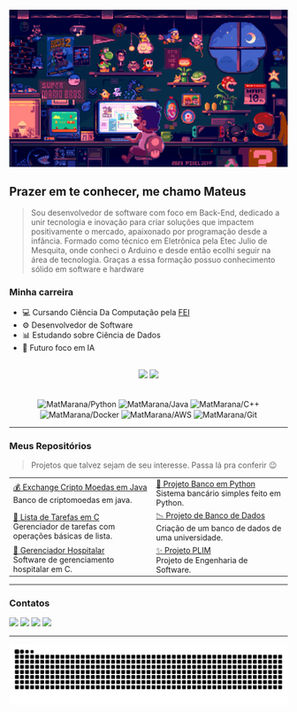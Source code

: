 ![GIF_Mario_2](https://github.com/MatMarana/MatMarana/blob/main/assets/GIFMario2.gif)

## Prazer em te conhecer, me chamo Mateus
> Sou desenvolvedor de software com foco em Back-End, dedicado a unir tecnologia e inovação para criar soluções que impactem positivamente o mercado, apaixonado por programação desde a infância. Formado como técnico em Eletrônica pela Etec Julio de Mesquita, onde conheci o Arduino e desde então ecolhi seguir na área de tecnologia. Graças a essa formação possuo conhecimento sólido em software e hardware
### Minha carreira
- 💻 Cursando Ciência Da Computação pela [FEI](https://portal.fei.edu.br)
- ⚙️ Desenvolvedor de Software
- 📊 Estudando sobre Ciência de Dados
- 📘 Futuro foco em IA

<br>

<div align="center" display: flex>
    <img height="185em" src="https://github-readme-stats.vercel.app/api?username=MatMarana&show_icons=true&title_color=eee3ee&text_color=eee3ee&icon_color=73007e&bg_color=0,1e1e1f,2b2c30,4e0055,73007e,73007e&locale=pt-br&hide_border=true&hide_title=true"">
    <img height="185em" src="https://github-readme-stats.vercel.app/api/top-langs/?username=MatMarana&title_color=eee3ee&text_color=eee3ee&icon_color=73007e&bg_color=0,73007e,73007e,4e0055,1e1e1f,2b2c30&locale=pt-br&hide_border=true&hide_title=true">
</div>

<br>

<div align="center" display: flex>
  <br>
  <img align="center" alt="MatMarana/Python" height="65" width="55" src="https://cdn.jsdelivr.net/gh/devicons/devicon@latest/icons/python/python-original.svg">
  <img align="center" alt="MatMarana/Java" height="65" width="55" src="https://cdn.jsdelivr.net/gh/devicons/devicon@latest/icons/java/java-original.svg">
  <img align="center" alt="MatMarana/C++" height="65" width="55" src="https://cdn.jsdelivr.net/gh/devicons/devicon@latest/icons/cplusplus/cplusplus-original.svg">
  <img align="center" alt="MatMarana/Docker" height="65" width="55" src="https://cdn.jsdelivr.net/gh/devicons/devicon@latest/icons/docker/docker-original-wordmark.svg" />    
  <img align="center" alt="MatMarana/AWS" height="65" width="55" src="https://cdn.jsdelivr.net/gh/devicons/devicon@latest/icons/amazonwebservices/amazonwebservices-original-wordmark.svg">
  <img align="center" alt="MatMarana/Git" height="65" width="55" src="https://cdn.jsdelivr.net/gh/devicons/devicon@latest/icons/git/git-plain-wordmark.svg">
  <br>
</div>   

---

### Meus Repositórios
> Projetos que talvez sejam de seu interesse. Passa lá pra conferir 😉

|  |  |
|---|---|
| [💰 Exchange Cripto Moedas em Java](https://github.com/MatMarana/ExchangeCriptoMoedas-Java)<br>Banco de criptomoedas em java. | [🏦 Projeto Banco em Python](https://github.com/OliveiraGusta/Econome_CRM)<br>Sistema bancário simples feito em Python. |
| [📝 Lista de Tarefas em C](https://github.com/MatMarana/Lista-de-Tarefas-Em-C)<br>Gerenciador de tarefas com operações básicas de lista. | [📉 Projeto de Banco de Dados](https://github.com/benevenutoIsa/BD_Universidade)<br>Criação de um banco de dados de uma universidade. |
| [🏥 Gerenciador Hospitalar](https://github.com/MatMarana/AppSaude-em-C)<br>Software de gerenciamento hospitalar em C. | [✨ Projeto PLIM](https://github.com/benevenutoIsa/Proj_Plim)<br>Projeto de Engenharia de Software. |

---

###  Contatos 
<a href="mailto:assumateus@gmail.com"><img align="" src="https://img.shields.io/badge/Gmail-D14836?style=for-the-badge&logo=gmail&logoColor=white"></a>
<a href="https://www.linkedin.com/in/mateus-marana/"><img align="" src="https://img.shields.io/badge/LinkedIn-0077B5?style=for-the-badge&logo=linkedin&logoColor=white"></a>
<a href="https://www.instagram.com/marana.sb/"><img align="" src="https://img.shields.io/badge/Instagram-E4405F?style=for-the-badge&logo=instagram&logoColor=white"></a>
<a href=""><img align="" src="https://img.shields.io/badge/website-000000?style=for-the-badge&logo=About.me&logoColor=white"></a>

---

![snake gif](https://github.com/MatMarana/MatMarana/blob/output/github-contribution-grid-snake.svg)
